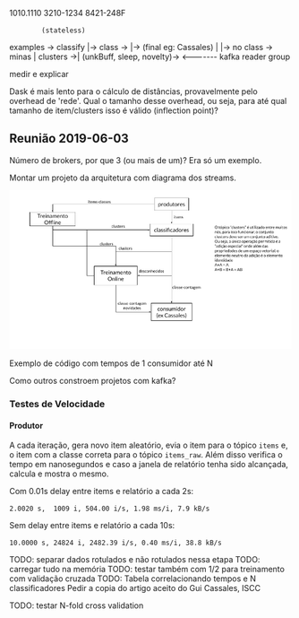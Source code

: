 1010.1110
3210-1234
8421-248F

            (stateless)
examples -> classify    |-> class ->          |-> (final eg: Cassales)
           |            |-> no class -> minas |
clusters ->|                            (unkBuff, sleep, novelty)->
                                                            <-------
kafka reader group

medir e explicar

Dask é mais lento para o cálculo de distâncias, provavelmente pelo overhead de 'rede'.
Qual o tamanho desse overhead, ou seja, para até qual tamanho de item/clusters isso é válido (inflection point)?

## Reunião 2019-06-03

Número de brokers, por que 3 (ou mais de um)?
Era só um exemplo.

Montar um projeto da arquitetura com diagrama dos streams.

![arquitetura.png](./minas-dist-arquitetura.png)

Exemplo de código com tempos de 1 consumidor até N

Como outros constroem projetos com kafka?

### Testes de Velocidade

#### Produtor

A cada iteração, gera novo item aleatório, evia o item para o tópico `items` e,
o item com a classe correta para o tópico `items_raw`. Além disso verifica o tempo
em nanosegundos e caso a janela de relatório tenha sido alcançada, calcula e mostra o mesmo.

Com 0.01s delay entre items e relatório a cada 2s:

    2.0020 s,  1009 i, 504.00 i/s, 1.98 ms/i, 7.9 kB/s

Sem delay entre items e relatório a cada 10s:

    10.0000 s, 24824 i, 2482.39 i/s, 0.40 ms/i, 38.8 kB/s

TODO: separar dados rotulados e não rotulados nessa etapa
TODO: carregar tudo na memória
TODO: testar também com 1/2 para treinamento com validação cruzada
TODO: Tabela correlacionando tempos e N classificadores
Pedir a copia do artigo aceito do Gui Cassales, ISCC

TODO: testar N-fold cross validation
